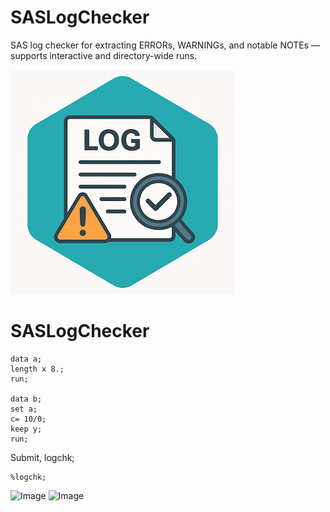 # SASLogChecker
SAS log checker for extracting ERRORs, WARNINGs, and notable NOTEs — supports interactive and directory-wide runs.

![SASLogChecker](./SASLogChecker_small.png)  


# SASLogChecker

~~~sas  
data a;
length x 8.;
run;

data b;
set a;
c= 10/0;
keep y;
run;
~~~

Submit, logchk;
~~~sas  
%logchk;
~~~
<img width="209" height="116" alt="Image" src="https://github.com/user-attachments/assets/e9bef2c0-4626-4656-8d98-8f358a7774a9" />


<img width="452" height="108" alt="Image" src="https://github.com/user-attachments/assets/777915eb-9085-4576-b0c0-6568bc43cfe4" />
